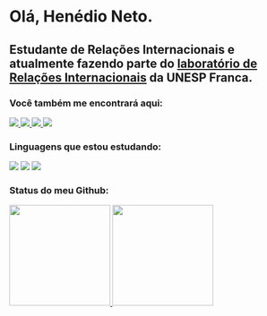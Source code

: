 # Olá, Henédio Neto. 

## Estudante de Relações Internacionais e atualmente fazendo parte do [laboratório de Relações Internacionais](https://labriunesp.org/) da UNESP Franca.

### Você também me encontrará aqui:
<div style='display: inline'>
<a href="https://www.kaggle.com/henedioneto" target="_blank">
  <img src="https://img.shields.io/badge/Kaggle-20BEFF?style=for-the-badge&logo=Kaggle&logoColor=white">
</a>
<a href="https://www.linkedin.com/in/henedio-neto-616706268/" target="_blank">
  <img src="https://img.shields.io/badge/linkedin-%230077B5.svg?style=for-the-badge&logo=linkedin&logoColor=white">
</a>
<a href="https://www.codewars.com/users/HenedioNeto/" target="_blank">
  <img src="https://img.shields.io/badge/Codewars-B1361E?style=for-the-badge&logo=Codewars&logoColor=white">
</a>
<a href="https://gitlab.com/HenedioNeto" target="_blank">
  <img src="https://img.shields.io/badge/GitLab-330F63?style=for-the-badge&logo=gitlab&logoColor=white">
</a>
</div>

### Linguagens que estou estudando:
<div style='display: inline'>
  <img src="https://img.shields.io/badge/JavaScript-323330?style=for-the-badge&logo=javascript&logoColor=F7DF1E">
  <img src="https://img.shields.io/badge/Python-FFD43B?style=for-the-badge&logo=python&logoColor=blue">
  <img src="https://img.shields.io/badge/Ruby-CC342D?style=for-the-badge&logo=ruby&logoColor=white">
</div>

### Status do meu Github:
<div>
<a href="https://github.com/HenedioNeto">
<img loading="lazy" height="180em" src="https://github-readme-stats.vercel.app/api/top-langs/?username=HenedioNeto&hide=css,scss,html,jupyter%20notebook&layout=compact&langs_count=7&theme=dracula"/>
<img loading="lazy" height="180em" src="https://github-readme-stats.vercel.app/api?username=HenedioNeto&show_icons=true&theme=dracula&include_all_commits=true&count_private=true"/>
</div>
